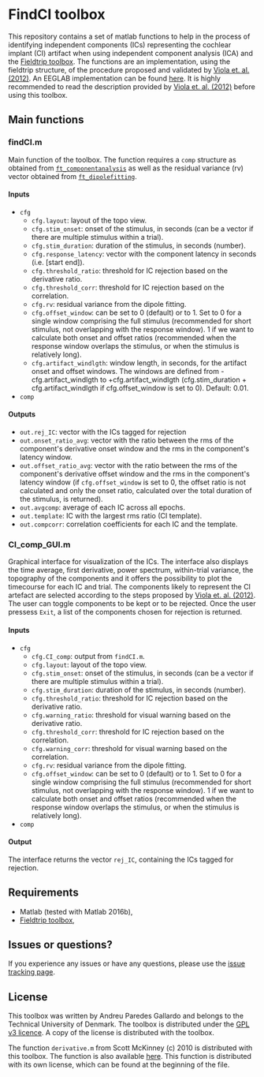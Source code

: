# FindCI toolbox

This repository contains a set of matlab functions to help in the process of identifying independent components (ICs) representing the cochlear implant (CI) artifact when using independent component analysis (ICA) and the [Fieldtrip toolbox](http://www.fieldtriptoolbox.org/). The functions are an implementation, using the fieldtrip structure, of the procedure proposed and validated by [Viola et. al. (2012)](http://dx.doi.org/10.1016/j.heares.2011.12.010). An EEGLAB implementation can be found [here](http://www.debener.de/CIAC_tutorial/ciacplugin.html). It is highly recommended to read the description provided by [Viola et. al. (2012)](http://dx.doi.org/10.1016/j.heares.2011.12.010) before using this toolbox.

## Main functions ##

### findCI.m ###
Main function of the toolbox. The function requires a `comp` structure as obtained from [`ft_componentanalysis`](http://www.fieldtriptoolbox.org/reference/ft_componentanalysis) as well as the residual variance (rv) vector obtained from [`ft_dipolefitting`](http://www.fieldtriptoolbox.org/reference/ft_dipolefitting).
#### Inputs ####
* `cfg`
	* `cfg.layout`: layout of the topo view.
	* `cfg.stim_onset`: onset of the stimulus, in seconds (can be a vector if there are multiple stimulus within a trial).
	* `cfg.stim_duration`: duration of the stimulus, in seconds (number).
	* `cfg.response_latency`: vector with the component latency in seconds (i.e. [start end]).
	* `cfg.threshold_ratio`: threshold for IC rejection based on the derivative ratio.
	* `cfg.threshold_corr`: threshold for IC rejection based on the correlation.
	* `cfg.rv`: residual variance from the dipole fitting.
	* `cfg.offset_window`: can be set to 0 (default) or to 1. Set to 0 for a single window comprising the full stimulus (recommended for short stimulus, not overlapping with the response window). 1 if we want to calculate both onset and offset ratios (recommended when the response window overlaps the stimulus, or when the stimulus is relatively long). 
	* `cfg.artifact_windlgth`: window length, in seconds, for the artifact onset and offset windows. The windows are defined from -cfg.artifact_windlgth to +cfg.artifact_windlgth (cfg.stim_duration + cfg.artifact_windlgth if cfg.offset_window is set to 0). Default: 0.01.
* `comp`

#### Outputs ####
* `out.rej_IC`: vector with the ICs tagged for rejection
* `out.onset_ratio_avg`: vector with the ratio between the rms of the component's derivative onset window and the rms in the component's latency window.
* `out.offset_ratio_avg`: vector with the ratio between the rms of the component's derivative offset window and the rms in the component's latency window (if `cfg.offset_window` is set to 0, the offset ratio is not calculated and only the onset ratio, calculated over the total duration of the stimulus, is returned).
* `out.avgcomp`: average of each IC across all epochs.
* `out.template`: IC with the largest rms ratio (CI template).
* `out.compcorr`: correlation coefficients for each IC and the template.

### CI_comp_GUI.m ###
Graphical interface for visualization of the ICs. The interface also displays the time average, first derivative, power spectrum, within-trial variance, the topography of the components and it offers the possibility to plot the timecourse for each IC and trial. The components likely to represent the CI artefact are selected according to the steps proposed by [Viola et. al. (2012)](http://dx.doi.org/10.1016/j.heares.2011.12.010). The user can toggle components to be kept or to be rejected. Once the user pressess `Exit`, a list of the components chosen for rejection is returned.
#### Inputs ####
* `cfg`
	* `cfg.CI_comp`: output from `findCI.m`.
	* `cfg.layout`: layout of the topo view.
	* `cfg.stim_onset`: onset of the stimulus, in seconds (can be a vector if there are multiple stimulus within a trial).
	* `cfg.stim_duration`: duration of the stimulus, in seconds (number).
	* `cfg.threshold_ratio`: threshold for IC rejection based on the derivative ratio.
	* `cfg.warning_ratio`: threshold for visual warning based on the derivative ratio.
	* `cfg.threshold_corr`: threshold for IC rejection based on the correlation.
	* `cfg.warning_corr`: threshold for visual warning based on the correlation.
	* `cfg.rv`: residual variance from the dipole fitting.
	* `cfg.offset_window`: can be set to 0 (default) or to 1. Set to 0 for a single window comprising the full stimulus (recommended for short stimulus, not overlapping with the response window). 1 if we want to calculate both onset and offset ratios (recommended when the response window overlaps the stimulus, or when the stimulus is relatively long).
* `comp`

#### Output ####
The interface returns the vector `rej_IC`, containing the ICs tagged for rejection.

## Requirements ##

* Matlab (tested with Matlab 2016b),
* [Fieldtrip toolbox](http://www.fieldtriptoolbox.org/),

## Issues or questions? ##
If you experience any issues or have any questions, please use the [issue tracking page](https://bitbucket.org/andreupg/ci_artifact-toolbox/issues?status=new&status=open).

## License ##
This toolbox was written by Andreu Paredes Gallardo and belongs to the Technical University of Denmark. The toolbox is distributed under the [GPL v3 licence](https://www.gnu.org/licenses/). A copy of the license is distributed with the toolbox.

The function `derivative.m` from Scott McKinney (c) 2010 is distributed with this toolbox. The function is also available [here](https://www.mathworks.com/matlabcentral/fileexchange/28920-derivative?focused=5169606&tab=function). This function is distributed with its own license, which can be found at the beginning of the file.


